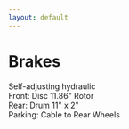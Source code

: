 ```yaml
---
layout: default
---
```


# Brakes

Self-adjusting hydraulic \
Front: Disc 11.86" Rotor \
Rear: Drum 11" x 2" \
Parking: Cable to Rear Wheels

